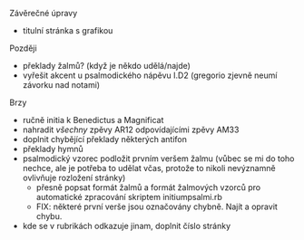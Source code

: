 Závěrečné úpravy

* titulní stránka s grafikou

Později

* překlady žalmů? (když je někdo udělá/najde)
* vyřešit akcent u psalmodického nápěvu I.D2 (gregorio zjevně neumí závorku nad notami)

Brzy

* ručně initia k Benedictus a Magnificat
* nahradit _všechny_ zpěvy AR12 odpovídajícími zpěvy AM33
* doplnit chybějící překlady některých antifon
* překlady hymnů
* psalmodický vzorec podložit prvním veršem žalmu (vůbec se mi do toho nechce,
  ale je potřeba to udělat včas, protože to nikoli nevýznamně ovlivňuje 
  rozložení stránky)
  * přesně popsat formát žalmů a formát žalmových vzorců pro automatické 
	zpracování skriptem initiumpsalmi.rb
  * FIX: některé první verše jsou označovány chybně. Najít a opravit chybu.
* kde se v rubrikách odkazuje jinam, doplnit číslo stránky
